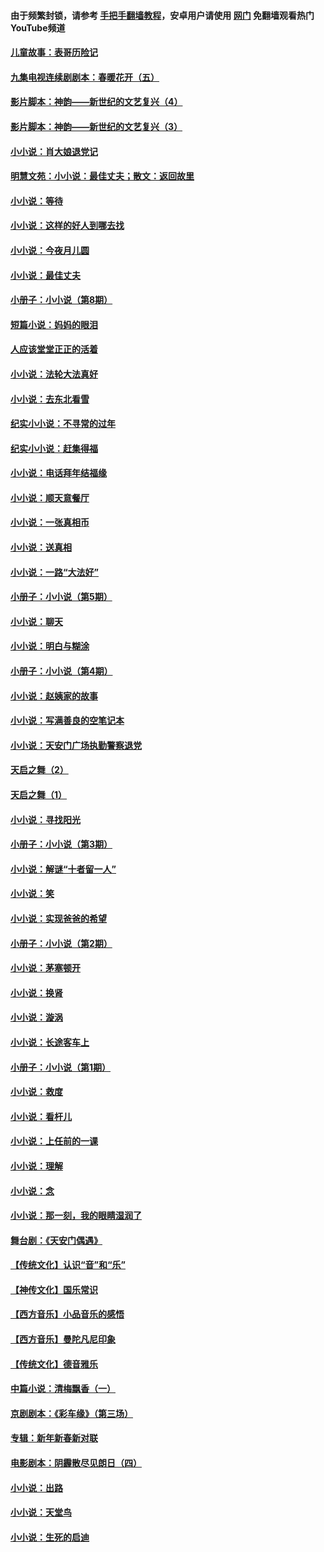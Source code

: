 #### 由于频繁封锁，请参考 [手把手翻墙教程](https://github.com/gfw-breaker/guides/wiki/)，安卓用户请使用 [网门](https://github.com/gfw-breaker/nogfw/blob/master/dl.md?t=07171200) 免翻墙观看热门YouTube频道 

#### [儿童故事：表哥历险记](../pages/328/383535.md?t=07171200) 

#### [九集电视连续剧剧本：春暖花开（五）](../pages/328/275919.md?t=07171200) 

#### [影片脚本：神韵——新世纪的文艺复兴（4）](../pages/328/266089.md?t=07171200) 

#### [影片脚本：神韵——新世纪的文艺复兴（3）](../pages/328/266087.md?t=07171200) 

#### [小小说：肖大娘退党记](../pages/328/239807.md?t=07171200) 

#### [明慧文苑：小小说：最佳丈夫；散文：返回故里](../pages/328/3439.md?t=07171200) 

#### [小小说：等待](../pages/328/223927.md?t=07171200) 

#### [小小说：这样的好人到哪去找](../pages/328/209396.md?t=07171200) 

#### [小小说：今夜月儿圆](../pages/328/193588.md?t=07171200) 

#### [小小说：最佳丈夫](../pages/328/190938.md?t=07171200) 

#### [小册子：小小说（第8期）](../pages/328/188202.md?t=07171200) 

#### [短篇小说：妈妈的眼泪](../pages/328/187712.md?t=07171200) 

#### [人应该堂堂正正的活着](../pages/328/182430.md?t=07171200) 

#### [小小说：法轮大法真好](../pages/328/174669.md?t=07171200) 

#### [小小说：去东北看雪](../pages/328/173882.md?t=07171200) 

#### [纪实小小说：不寻常的过年](../pages/328/173187.md?t=07171200) 

#### [纪实小小说：赶集得福](../pages/328/172652.md?t=07171200) 

#### [小小说：电话拜年结福缘](../pages/328/172533.md?t=07171200) 

#### [小小说：顺天意餐厅](../pages/328/170182.md?t=07171200) 

#### [小小说：一张真相币](../pages/328/169410.md?t=07171200) 

#### [小小说：送真相](../pages/328/166713.md?t=07171200) 

#### [小小说：一路“大法好”](../pages/328/162016.md?t=07171200) 

#### [小册子：小小说（第5期）](../pages/328/161131.md?t=07171200) 

#### [小小说：聊天](../pages/328/159640.md?t=07171200) 

#### [小小说：明白与糊涂](../pages/328/158101.md?t=07171200) 

#### [小册子：小小说（第4期）](../pages/328/158006.md?t=07171200) 

#### [小小说：赵姨家的故事](../pages/328/157843.md?t=07171200) 

#### [小小说：写满善良的空笔记本](../pages/328/157382.md?t=07171200) 

#### [小小说：天安门广场执勤警察退党](../pages/328/156982.md?t=07171200) 

#### [天启之舞（2）](../pages/328/153440.md?t=07171200) 

#### [天启之舞（1）](../pages/328/153439.md?t=07171200) 

#### [小小说：寻找阳光](../pages/328/153065.md?t=07171200) 

#### [小册子：小小说（第3期）](../pages/328/151715.md?t=07171200) 

#### [小小说：解谜“十者留一人”](../pages/328/148967.md?t=07171200) 

#### [小小说：笑](../pages/328/148905.md?t=07171200) 

#### [小小说：实现爸爸的希望](../pages/328/148096.md?t=07171200) 

#### [小册子：小小说（第2期）](../pages/328/147214.md?t=07171200) 

#### [小小说：茅塞顿开](../pages/328/147030.md?t=07171200) 

#### [小小说：换肾](../pages/328/146770.md?t=07171200) 

#### [小小说：漩涡](../pages/328/146683.md?t=07171200) 

#### [小小说：长途客车上](../pages/328/145076.md?t=07171200) 

#### [小册子：小小说（第1期）](../pages/328/143963.md?t=07171200) 

#### [小小说：救度](../pages/328/143927.md?t=07171200) 

#### [小小说：看杆儿](../pages/328/142137.md?t=07171200) 

#### [小小说：上任前的一课](../pages/328/140808.md?t=07171200) 

#### [小小说：理解](../pages/328/140476.md?t=07171200) 

#### [小小说：念](../pages/328/139513.md?t=07171200) 

#### [小小说：那一刻，我的眼睛湿润了](../pages/328/138476.md?t=07171200) 

#### [舞台剧：《天安门偶遇》](../pages/328/117155.md?t=07171200) 

#### [【传统文化】认识“音”和“乐”](../pages/328/108667.md?t=07171200) 

#### [【神传文化】国乐常识](../pages/328/104225.md?t=07171200) 

#### [【西方音乐】小品音乐的感悟](../pages/328/102924.md?t=07171200) 

#### [【西方音乐】曼陀凡尼印象](../pages/328/102922.md?t=07171200) 

#### [【传统文化】德音雅乐](../pages/328/102923.md?t=07171200) 

#### [中篇小说：清梅飘香（一）](../pages/328/101058.md?t=07171200) 

#### [京剧剧本：《彩车缘》（第三场）](../pages/328/96434.md?t=07171200) 

#### [专辑：新年新春新对联](../pages/328/94991.md?t=07171200) 

#### [电影剧本：阴霾散尽见朗日（四）](../pages/328/87081.md?t=07171200) 

#### [小小说：出路](../pages/328/84848.md?t=07171200) 

#### [小小说：天堂鸟](../pages/328/83084.md?t=07171200) 

#### [小小说：生死的启迪](../pages/328/70977.md?t=07171200) 

